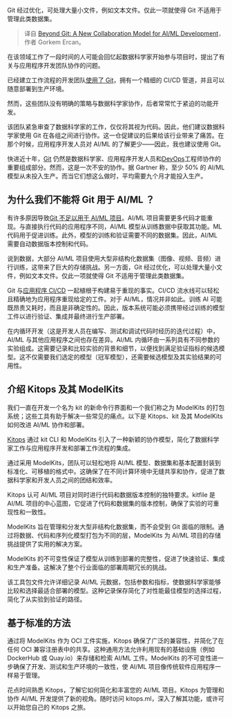 
<!--
title: 超越Git：AI/ML开发的新协作模式
cover: ./cover.png
-->

Git 经过优化，可处理大量小文件，例如文本文件。仅此一项就使得 Git 不适用于管理此类数据集。

> 译自 [Beyond Git: A New Collaboration Model for AI/ML Development](https://thenewstack.io/beyond-git-a-new-collaboration-model-for-ai-ml-development/)，作者 Gorkem Ercan。

在该领域工作了一段时间的人可能会回忆起数据科学家开始参与项目时，提出了有关与应用程序开发团队协作的问题。

已经建立工作流程的开发团队[使用了 Git](https://thenewstack.io/getting-legit-with-git-and-github-the-art-of-the-commit-message/)，拥有一个精细的 CI/CD 管道，并且可以随意部署到生产环境。

然而，这些团队没有明确的策略与数据科学家协作，后者常常忙于紧迫的功能开发。

该团队紧急审查了数据科学家的工作，仅仅将其视为代码。因此，他们建议数据科学家使用 Git 在各组之间进行协作。这一仓促建议的后果给该行业带来了痛苦。在那个时候，应用程序开发人员对 AI/ML 的了解更少——因此，我也建议使用 Git。

快进近十年，[Git](https://thenewstack.io/git-for-managing-small-projects/) 仍然是数据科学家、应用程序开发人员和[DevOps](https://thenewstack.io/devops/)工程师协作的重要组成部分。然而，这是一次不安的协作。据 Gartner 称，至少 50% 的 AI/ML 模型从未投入生产。而当它们想这么做时，平均需要九个月才能投入生产。

## 为什么我们不能将 Git 用于 AI/ML ？

有许多原因导致[Git 不足以用于 AI/ML 项目](https://thenewstack.io/beyond-code-control-git-for-everything/)。AI/ML 项目需要更多代码才能重现。与直接执行代码的应用程序不同，AI/ML 模型从训练数据中获取其功能。ML 代码用于促进训练。此外，模型的训练和验证需要不同的数据集。因此，AI/ML 需要自动数据版本控制和代码。

说到数据，大部分 AI/ML 项目使用大型非结构化数据集（图像、视频、音频）进行训练，这带来了巨大的存储挑战。另一方面，Git 经过优化，可以处理大量小文件，例如文本文件。仅此一项就使得 Git 不适用于管理此类数据集。

Git 与[应用程序 CI/CD](https://thenewstack.io/ci-cd/) 一起植根于构建易于重现的事实。CI/CD 流水线可以轻松且精确地为应用程序重现给定的工件。对于 AI/ML，情况并非如此。训练 AI 可能既昂贵又耗时，而且是非确定性的。因此，版本系统可能必须携带经过训练的模型工件以进行验证、集成并最终进行生产部署。

在内循环开发（这是开发人员在编写、测试和调试代码时经历的迭代过程）中，AI/ML 与其他应用程序之间也存在差异。AI/ML 内循环由一系列具有不同参数的实验组成。这需要记录和比较实验的背景和细节，以便找到满足验证指标的候选模型。这不仅需要我们选定的模型（冠军模型），还需要候选模型及其实验结果的可用性。

## 介绍 Kitops 及其 ModelKits

我们一直在开发一个名为 kit 的新命令行界面和一个我们称之为 ModelKits 的打包系统；这些工具有助于解决一些常见的痛点。以下是 Kitops、kit 及其 ModelKits 如何改进 AI/ML 协作和部署。

[Kitops](https://github.com/jozu-ai/kitops) 通过 kit CLI 和 ModelKits 引入了一种新颖的协作模型，简化了数据科学家工作与应用程序开发和部署工作流程的集成。

通过采用 ModelKits，团队可以轻松地将 AI/ML 模型、数据集和基本配置封装到标准化、可移植的格式中。这确保了在不同计算环境中无缝共享和协作，促进了数据科学家和开发人员之间的团结和效率。

Kitops 认可 AI/ML 项目对同时进行代码和数据版本控制的独特要求。kitfile 是 AI/ML 项目的中心蓝图，它促进了代码和数据集的版本控制，确保了实验的可重现性和一致性。

ModelKits 旨在管理和分发大型非结构化数据集，而不会受到 Git 面临的限制。通过将数据、代码和序列化模型打包为不同的层，ModelKits 为 AI/ML 项目的存储挑战提供了实用的解决方案。

ModelKits 的不可变性保证了模型从训练到部署的完整性，促进了快速验证、集成和生产准备。这解决了整个行业面临的部署周期冗长的挑战。

该工具包文件允许详细记录 AI/ML 元数据，包括参数和指标，使数据科学家能够比较和选择最适合部署的模型。这种记录保存简化了对性能最佳模型的选择过程，简化了从实验到验证的路径。

## 基于标准的方法

通过将 ModelKits 作为 OCI 工件实施，Kitops 确保了广泛的兼容性，并简化了在任何 OCI 兼容注册表中的共享。这种通用方法允许利用现有的基础设施（例如 DockerHub 或 Quay.io）来存储和检索 AI/ML 工件。ModelKits 的不可变性进一步确保了开发、测试和生产环境的一致性，使 AI/ML 项目像传统软件应用程序一样易于管理。

花点时间熟悉 Kitops，了解它如何简化和丰富您的 AI/ML 项目。Kitops 为管理和协作 AI/ML 开发提供了新的视角。随时访问 kitops.ml，深入了解其功能，或许可以开始您自己的 Kitops 之旅。
